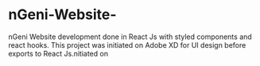 # nGeni-Website-
nGeni Website development done in React Js with styled components and react hooks. This project was initiated on Adobe XD for UI design before exports to React Js.nitiated on 
